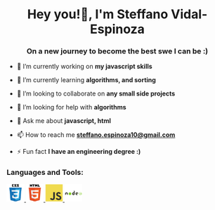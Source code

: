 <h1 align="center">Hey you!👋, I'm Steffano Vidal-Espinoza</h1>
<h3 align="center">On a new journey to become the best swe I can be :)</h3>

- 🔭 I’m currently working on **my javascript skills**

- 🌱 I’m currently learning **algorithms, and sorting**

- 👯 I’m looking to collaborate on **any small side projects**

- 🤝 I’m looking for help with **algorithms**

- 💬 Ask me about **javascript, html**

- 📫 How to reach me **steffano.espinoza10@gmail.com**

- ⚡ Fun fact **I have an engineering degree :)**


<h3 align="left">Languages and Tools:</h3>
<p align="left"> <a href="https://www.w3schools.com/css/" target="_blank"> <img src="https://raw.githubusercontent.com/devicons/devicon/master/icons/css3/css3-original-wordmark.svg" alt="css3" width="40" height="40"/> </a> <a href="https://www.w3.org/html/" target="_blank"> <img src="https://raw.githubusercontent.com/devicons/devicon/master/icons/html5/html5-original-wordmark.svg" alt="html5" width="40" height="40"/> </a> <a href="https://developer.mozilla.org/en-US/docs/Web/JavaScript" target="_blank"> <img src="https://raw.githubusercontent.com/devicons/devicon/master/icons/javascript/javascript-original.svg" alt="javascript" width="40" height="40"/> </a> <a href="https://nodejs.org" target="_blank"> <img src="https://raw.githubusercontent.com/devicons/devicon/master/icons/nodejs/nodejs-original-wordmark.svg" alt="nodejs" width="40" height="40"/> </a> </p>
